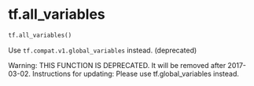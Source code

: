 <div itemscope itemtype="http://developers.google.com/ReferenceObject">
<meta itemprop="name" content="tf.all_variables" />
<meta itemprop="path" content="Stable" />
</div>

# tf.all_variables

``` python
tf.all_variables()
```

Use `tf.compat.v1.global_variables` instead. (deprecated)

Warning: THIS FUNCTION IS DEPRECATED. It will be removed after 2017-03-02.
Instructions for updating:
Please use tf.global_variables instead.